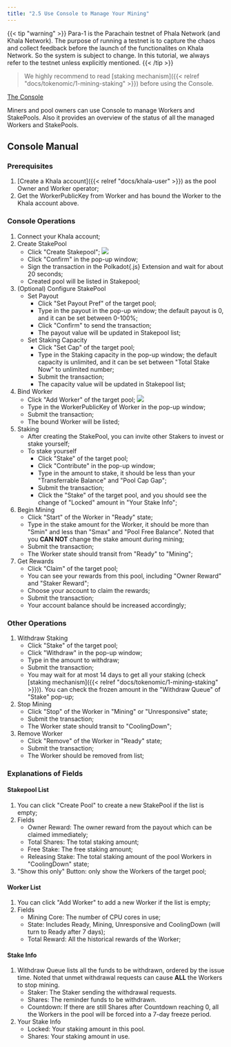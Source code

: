 ```yaml
---
title: "2.5 Use Console to Manage Your Mining"
---
```


{{< tip "warning" >}}
Para-1 is the Parachain testnet of Phala Network (and Khala Network). The purpose of running a testnet is to capture the chaos and collect feedback before the launch of the functionalites on Khala Network. So the system is subject to change. In this tutorial, we always refer to the testnet unless explicitly mentioned.
{{< /tip >}}

> We highly recommend to read [staking mechanism]({{< relref "docs/tokenomic/1-mining-staking" >}}) before using the Console.

[The Console](http://app-test.phala.network/console)

Miners and pool owners can use Console to manage Workers and StakePools. Also it provides an overview of the status of all the managed Workers and StakePools.

## Console Manual

### Prerequisites

1. [Create a Khala account]({{< relref "docs/khala-user" >}}) as the pool Owner and Worker operator;
2. Get the WorkerPublicKey from Worker and has bound the Worker to the Khala account above.


### Console Operations

<!-- TODO.zhe: the link in yuque is outdated -->
1. Connect your Khala account;
2. Create StakePool
    - Click "Create Stakepool";
    ![](/images/docs/khala-mining/create-pool.png)
    - Click "Confirm" in the pop-up window;
    - Sign the transaction in the Polkadot{.js} Extension and wait for about 20 seconds;
    - Created pool will be listed in Stakepool;
3. (Optional) Configure StakePool
    - Set Payout
        - Click "Set Payout Pref" of the target pool;
        - Type in the payout in the pop-up window; the default payout is 0, and it can be set between 0-100%;
        - Click "Confirm" to send the transaction;
        - The payout value will be updated in Stakepool list;
    - Set Staking Capacity
        - Click "Set Cap" of the target pool;
        - Type in the Staking capacity in the pop-up window; the default capacity is unlimited, and it can be set between "Total Stake Now" to unlimited number;
        - Submit the transaction;
        - The capacity value will be updated in Stakepool list;
4. Bind Worker
    - Click "Add Worker" of the target pool;
    ![](/images/docs/khala-mining/add-worker.png)
    - Type in the WorkerPublicKey of Worker in the pop-up window;
    - Submit the transaction;
    - The bound Worker will be listed;
5. Staking
    - After creating the StakePool, you can invite other Stakers to invest or stake yourself;
    - To stake yourself
        - Click "Stake" of the target pool;
        - Click "Contribute" in the pop-up window;
        - Type in the amount to stake, it should be less than your "Transferrable Balance" and "Pool Cap Gap";
        - Submit the transaction;
        - Click the "Stake" of the target pool, and you should see the change of "Locked" amount in "Your Stake Info";
6. Begin Mining
    - Click "Start" of the Worker in "Ready" state;
    - Type in the stake amount for the Worker, it should be more than "Smin" and less than "Smax" and "Pool Free Balance". Noted that you **CAN NOT** change the stake amount during mining;
    - Submit the transaction;
    - The Worker state should transit from "Ready" to "Mining";
7. Get Rewards
    - Click "Claim" of the target pool;
    - You can see your rewards from this pool, including "Owner Reward" and "Staker Reward";
    - Choose your account to claim the rewards;
    - Submit the transaction;
    - Your account balance should be increased accordingly;

### Other Operations

1. Withdraw Staking
    - Click "Stake" of the target pool;
    - Click "Withdraw" in the pop-up window;
    - Type in the amount to withdraw;
    - Submit the transaction;
    - You may wait for at most 14 days to get all your staking (check [staking mechanism]({{< relref "docs/tokenomic/1-mining-staking" >}})). You can check the frozen amount in the "Withdraw Queue" of "Stake" pop-up;
2. Stop Mining
    - Click "Stop" of the Worker in "Mining" or "Unresponsive" state;
    - Submit the transaction;
    - The Worker state should transit to "CoolingDown";
3. Remove Worker
    - Click "Remove" of the Worker in "Ready" state;
    - Submit the transaction;
    - The Worker should be removed from list;


### Explanations of Fields

#### Stakepool List

1. You can click "Create Pool" to create a new StakePool if the list is empty;
2. Fields
    - Owner Reward: The owner reward from the payout which can be claimed immediately;
    - Total Shares: The total staking amount;
    - Free Stake: The free staking amount;
    - Releasing Stake: The total staking amount of the pool Workers in "CoolingDown" state;
3. "Show this only" Button: only show the Workers of the target pool;

#### Worker List

1. You can click "Add Worker" to add a new Worker if the list is empty;
2. Fields
    - Mining Core: The number of CPU cores in use;
    - State: Includes Ready, Mining, Unresponsive and CoolingDown (will turn to Ready after 7 days);
    - Total Reward: All the historical rewards of the Worker;


#### Stake Info

1. Withdraw Queue lists all the funds to be withdrawn, ordered by the issue time. Noted that unmet withdrawal requests can cause **ALL** the Workers to stop mining.
    - Staker: The Staker sending the withdrawal requests.
    - Shares: The reminder funds to be withdrawn.
    - Countdown: If there are still Shares after Countdown reaching 0, all the Workers in the pool will be forced into a 7-day freeze period.
2. Your Stake Info
    - Locked: Your staking amount in this pool.
    - Shares: Your staking amount in use.
